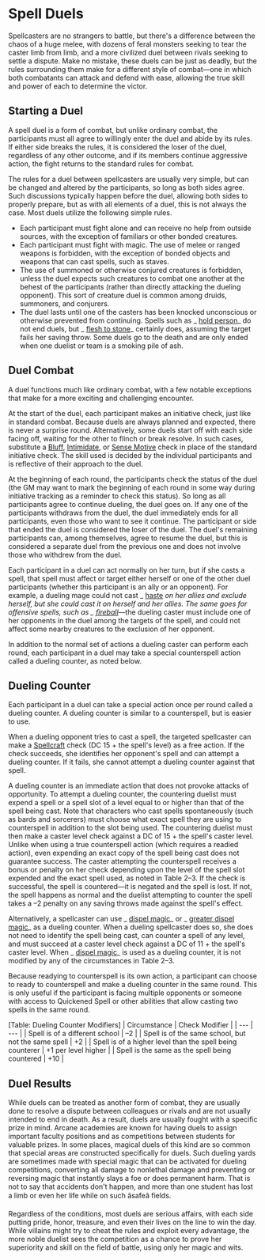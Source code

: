 # Spell Duels

Spellcasters are no strangers to battle, but there's a difference between the chaos of a huge melee, with dozens of feral monsters seeking to tear the caster limb from limb, and a more civilized duel between rivals seeking to settle a dispute. Make no mistake, these duels can be just as deadly, but the rules surrounding them make for a different style of combat—one in which both combatants can attack and defend with ease, allowing the true skill and power of each to determine the victor.

## Starting a Duel

A spell duel is a form of combat, but unlike ordinary combat, the participants must all agree to willingly enter the duel and abide by its rules. If either side breaks the rules, it is considered the loser of the duel, regardless of any other outcome, and if its members continue aggressive action, the fight returns to the standard rules for combat.

The rules for a duel between spellcasters are usually very simple, but can be changed and altered by the participants, so long as both sides agree. Such discussions typically happen before the duel, allowing both sides to properly prepare, but as with all elements of a duel, this is not always the case. Most duels utilize the following simple rules.

- Each participant must fight alone and can receive no help from outside sources, with the exception of familiars or other bonded creatures.
- Each participant must fight with magic. The use of melee or ranged weapons is forbidden, with the exception of bonded objects and weapons that can cast spells, such as staves.
- The use of summoned or otherwise conjured creatures is forbidden, unless the duel expects such creatures to combat one another at the behest of the participants (rather than directly attacking the dueling opponent). This sort of creature duel is common among druids, summoners, and conjurers.
- The duel lasts until one of the casters has been knocked unconscious or otherwise prevented from continuing. Spells such as _ [hold person](/pathfinderRPG/prd/spells/holdPerson.html#_hold-person)_ do not end duels, but _ [flesh to stone](/pathfinderRPG/prd/spells/fleshToStone.html#_flesh-to-stone)_ certainly does, assuming the target fails her saving throw. Some duels go to the death and are only ended when one duelist or team is a smoking pile of ash.

## Duel Combat

A duel functions much like ordinary combat, with a few notable exceptions that make for a more exciting and challenging encounter.

At the start of the duel, each participant makes an initiative check, just like in standard combat. Because duels are always planned and expected, there is never a surprise round. Alternatively, some duels start off with each side facing off, waiting for the other to flinch or break resolve. In such cases, substitute a [Bluff](/pathfinderRPG/prd/skills/bluff.html#_bluff), [Intimidate](/pathfinderRPG/prd/skills/intimidate.html#_intimidate), or [Sense Motive](/pathfinderRPG/prd/skills/senseMotive.html#_sense-motive) check in place of the standard initiative check. The skill used is decided by the individual participants and is reflective of their approach to the duel.

At the beginning of each round, the participants check the status of the duel (the GM may want to mark the beginning of each round in some way during initiative tracking as a reminder to check this status). So long as all participants agree to continue dueling, the duel goes on. If any one of the participants withdraws from the duel, the duel immediately ends for all participants, even those who want to see it continue. The participant or side that ended the duel is considered the loser of the duel. The duel's remaining participants can, among themselves, agree to resume the duel, but this is considered a separate duel from the previous one and does not involve those who withdrew from the duel.

Each participant in a duel can act normally on her turn, but if she casts a spell, that spell must affect or target either herself or one of the other duel participants (whether this participant is an ally or an opponent). For example, a dueling mage could not cast _ [haste](/pathfinderRPG/prd/spells/haste.html#_haste) _on her allies and exclude herself, but she could cast it on herself and her allies. The same goes for offensive spells, such as _ [fireball](/pathfinderRPG/prd/spells/fireball.html#_fireball)_—the dueling caster must include one of her opponents in the duel among the targets of the spell, and could not affect some nearby creatures to the exclusion of her opponent.

In addition to the normal set of actions a dueling caster can perform each round, each participant in a duel may take a special counterspell action called a dueling counter, as noted below.

## Dueling Counter

Each participant in a duel can take a special action once per round called a dueling counter. A dueling counter is similar to a counterspell, but is easier to use.

When a dueling opponent tries to cast a spell, the targeted spellcaster can make a [Spellcraft](/pathfinderRPG/prd/skills/spellcraft.html#_spellcraft) check (DC 15 + the spell's level) as a free action. If the check succeeds, she identifies her opponent's spell and can attempt a dueling counter. If it fails, she cannot attempt a dueling counter against that spell.

A dueling counter is an immediate action that does not provoke attacks of opportunity. To attempt a dueling counter, the countering duelist must expend a spell or a spell slot of a level equal to or higher than that of the spell being cast. Note that characters who cast spells spontaneously (such as bards and sorcerers) must choose what exact spell they are using to counterspell in addition to the slot being used. The countering duelist must then make a caster level check against a DC of 15 + the spell's caster level. Unlike when using a true counterspell action (which requires a readied action), even expending an exact copy of the spell being cast does not guarantee success. The caster attempting the counterspell receives a bonus or penalty on her check depending upon the level of the spell slot expended and the exact spell used, as noted in Table 2–3. If the check is successful, the spell is countered—it is negated and the spell is lost. If not, the spell happens as normal and the duelist attempting to counter the spell takes a –2 penalty on any saving throws made against the spell's effect.

Alternatively, a spellcaster can use _ [dispel magic](/pathfinderRPG/prd/spells/dispelMagic.html#_dispel-magic)_ or _ [greater dispel magic](/pathfinderRPG/prd/spells/dispelMagic.html#_dispel-magic-greater)_ as a dueling counter. When a dueling spellcaster does so, she does not need to identify the spell being cast, can counter a spell of any level, and must succeed at a caster level check against a DC of 11 + the spell's caster level. When _ [dispel magic](/pathfinderRPG/prd/spells/dispelMagic.html#_dispel-magic)_ is used as a dueling counter, it is not modified by any of the circumstances in Table 2–3.

Because readying to counterspell is its own action, a participant can choose to ready to counterspell and make a dueling counter in the same round. This is only useful if the participant is facing multiple opponents or someone with access to Quickened Spell or other abilities that allow casting two spells in the same round.

[Table: Dueling Counter Modifiers]
| Circumstance | Check Modifier |
| --- | --- |
| Spell is of a different school | –2 |
| Spell is of the same school, but not the same spell | +2 |
| Spell is of a higher level than the spell being counterer | +1 per level higher |
| Spell is the same as the spell being countered | +10 |

## Duel Results

While duels can be treated as another form of combat, they are usually done to resolve a dispute between colleagues or rivals and are not usually intended to end in death. As a result, duels are usually fought with a specific prize in mind. Arcane academies are known for having duels to assign important faculty positions and as competitions between students for valuable prizes. In some places, magical duels of this kind are so common that special areas are constructed specifically for duels. Such dueling yards are sometimes made with special magic that can be activated for dueling competitions, converting all damage to nonlethal damage and preventing or reversing magic that instantly slays a foe or does permanent harm. That is not to say that accidents don't happen, and more than one student has lost a limb or even her life while on such âsafeâ fields.

Regardless of the conditions, most duels are serious affairs, with each side putting pride, honor, treasure, and even their lives on the line to win the day. While villains might try to cheat the rules and exploit every advantage, the more noble duelist sees the competition as a chance to prove her superiority and skill on the field of battle, using only her magic and wits.

